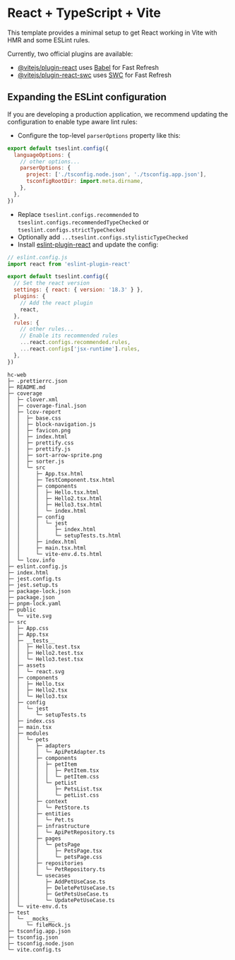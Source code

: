 # React + TypeScript + Vite

This template provides a minimal setup to get React working in Vite with HMR and some ESLint rules.

Currently, two official plugins are available:

- [@vitejs/plugin-react](https://github.com/vitejs/vite-plugin-react/blob/main/packages/plugin-react/README.md) uses [Babel](https://babeljs.io/) for Fast Refresh
- [@vitejs/plugin-react-swc](https://github.com/vitejs/vite-plugin-react-swc) uses [SWC](https://swc.rs/) for Fast Refresh

## Expanding the ESLint configuration

If you are developing a production application, we recommend updating the configuration to enable type aware lint rules:

- Configure the top-level `parserOptions` property like this:

```js
export default tseslint.config({
  languageOptions: {
    // other options...
    parserOptions: {
      project: ['./tsconfig.node.json', './tsconfig.app.json'],
      tsconfigRootDir: import.meta.dirname,
    },
  },
})
```

- Replace `tseslint.configs.recommended` to `tseslint.configs.recommendedTypeChecked` or `tseslint.configs.strictTypeChecked`
- Optionally add `...tseslint.configs.stylisticTypeChecked`
- Install [eslint-plugin-react](https://github.com/jsx-eslint/eslint-plugin-react) and update the config:

```js
// eslint.config.js
import react from 'eslint-plugin-react'

export default tseslint.config({
  // Set the react version
  settings: { react: { version: '18.3' } },
  plugins: {
    // Add the react plugin
    react,
  },
  rules: {
    // other rules...
    // Enable its recommended rules
    ...react.configs.recommended.rules,
    ...react.configs['jsx-runtime'].rules,
  },
})
```

```
hc-web
├─ .prettierrc.json
├─ README.md
├─ coverage
│  ├─ clover.xml
│  ├─ coverage-final.json
│  ├─ lcov-report
│  │  ├─ base.css
│  │  ├─ block-navigation.js
│  │  ├─ favicon.png
│  │  ├─ index.html
│  │  ├─ prettify.css
│  │  ├─ prettify.js
│  │  ├─ sort-arrow-sprite.png
│  │  ├─ sorter.js
│  │  └─ src
│  │     ├─ App.tsx.html
│  │     ├─ TestComponent.tsx.html
│  │     ├─ components
│  │     │  ├─ Hello.tsx.html
│  │     │  ├─ Hello2.tsx.html
│  │     │  ├─ Hello3.tsx.html
│  │     │  └─ index.html
│  │     ├─ config
│  │     │  └─ jest
│  │     │     ├─ index.html
│  │     │     └─ setupTests.ts.html
│  │     ├─ index.html
│  │     ├─ main.tsx.html
│  │     └─ vite-env.d.ts.html
│  └─ lcov.info
├─ eslint.config.js
├─ index.html
├─ jest.config.ts
├─ jest.setup.ts
├─ package-lock.json
├─ package.json
├─ pnpm-lock.yaml
├─ public
│  └─ vite.svg
├─ src
│  ├─ App.css
│  ├─ App.tsx
│  ├─ __tests__
│  │  ├─ Hello.test.tsx
│  │  ├─ Hello2.test.tsx
│  │  └─ Hello3.test.tsx
│  ├─ assets
│  │  └─ react.svg
│  ├─ components
│  │  ├─ Hello.tsx
│  │  ├─ Hello2.tsx
│  │  └─ Hello3.tsx
│  ├─ config
│  │  └─ jest
│  │     └─ setupTests.ts
│  ├─ index.css
│  ├─ main.tsx
│  ├─ modules
│  │  └─ pets
│  │     ├─ adapters
│  │     │  └─ ApiPetAdapter.ts
│  │     ├─ components
│  │     │  ├─ petItem
│  │     │  │  ├─ PetItem.tsx
│  │     │  │  └─ petItem.css
│  │     │  └─ petList
│  │     │     ├─ PetsList.tsx
│  │     │     └─ petList.css
│  │     ├─ context
│  │     │  └─ PetStore.ts
│  │     ├─ entities
│  │     │  └─ Pet.ts
│  │     ├─ infrastructure
│  │     │  └─ ApiPetRepository.ts
│  │     ├─ pages
│  │     │  └─ petsPage
│  │     │     ├─ PetsPage.tsx
│  │     │     └─ petsPage.css
│  │     ├─ repositories
│  │     │  └─ PetRepository.ts
│  │     └─ usecases
│  │        ├─ AddPetUseCase.ts
│  │        ├─ DeletePetUseCase.ts
│  │        ├─ GetPetsUseCase.ts
│  │        └─ UpdatePetUseCase.ts
│  └─ vite-env.d.ts
├─ test
│  └─ __mocks__
│     └─ fileMock.js
├─ tsconfig.app.json
├─ tsconfig.json
├─ tsconfig.node.json
└─ vite.config.ts

```